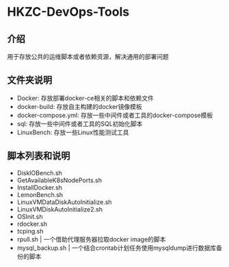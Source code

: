 # HKZC-DevOps-Tools

## 介绍

用于存放公共的运维脚本或者依赖资源，解决通用的部署问题

## 文件夹说明

* Docker: 存放部署docker-ce相关的脚本和依赖文件
* docker-build: 存放自主构建的docker镜像模板
* docker-compose.yml: 存放一些中间件或者工具的docker-compose模板
* sql: 存放一些中间件或者工具的SQL初始化脚本
* LinuxBench: 存放一些Linux性能测试工具

## 脚本列表和说明

* DiskIOBench.sh
* GetAvailableK8sNodePorts.sh
* InstallDocker.sh
* LemonBench.sh
* LinuxVMDataDiskAutoInitialize.sh
* LinuxVMDiskAutoInitialize2.sh
* OSInit.sh
* rdocker.sh
* tcping.sh
* rpull.sh | 一个借助代理服务器拉取docker image的脚本
* mysql_backup.sh | 一个结合crontab计划任务使用mysqldump进行数据库备份的脚本
